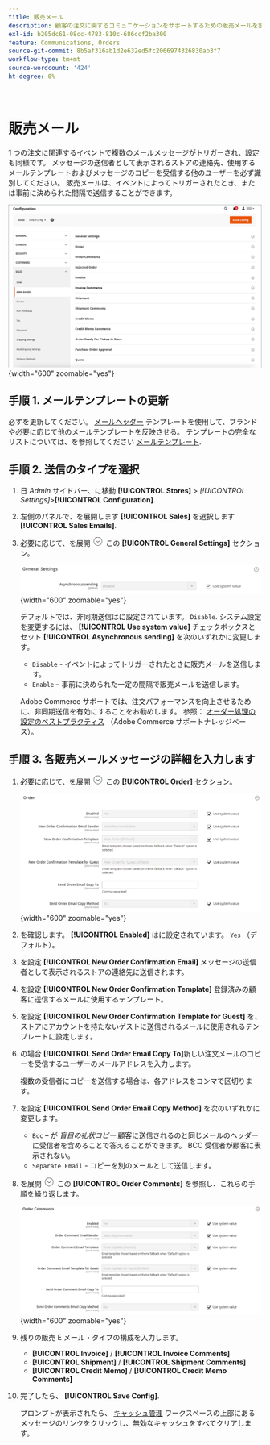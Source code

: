 ```yaml
---
title: 販売メール
description: 顧客の注文に関するコミュニケーションをサポートするための販売メールを設定する方法を説明します。
exl-id: b205dc61-08cc-4783-810c-686ccf2ba300
feature: Communications, Orders
source-git-commit: 8b5af316ab1d2e632ed5fc2066974326830ab3f7
workflow-type: tm+mt
source-wordcount: '424'
ht-degree: 0%

---
```


# 販売メール

1 つの注文に関連するイベントで複数のメールメッセージがトリガーされ、設定も同様です。 メッセージの送信者として表示されるストアの連絡先、使用するメールテンプレートおよびメッセージのコピーを受信する他のユーザーを必ず識別してください。 販売メールは、イベントによってトリガーされたとき、または事前に決められた間隔で送信することができます。

![販売設定 – 販売メール](./assets/config-sales-sales-email-full.png){width="600" zoomable="yes"}

## 手順 1. メールテンプレートの更新

必ずを更新してください。 [メールヘッダー](../systems/email-template-custom.md#header-template) テンプレートを使用して、ブランドや必要に応じて他のメールテンプレートを反映させる。 テンプレートの完全なリストについては、を参照してください [メールテンプレート](../systems/email-templates.md).

## 手順 2. 送信のタイプを選択

1. 日 _Admin_ サイドバー、に移動 **[!UICONTROL Stores]** > _[!UICONTROL Settings]_>**[!UICONTROL Configuration]**.

1. 左側のパネルで、を展開します **[!UICONTROL Sales]** を選択します **[!UICONTROL Sales Emails]**.

1. 必要に応じて、を展開 ![展開セレクター](../assets/icon-display-expand.png) この  **[!UICONTROL General Settings]** セクション。

   ![販売の設定 – 販売メールの一般設定](../configuration-reference/sales/assets/sales-emails-general-settings.png){width="600" zoomable="yes"}

   デフォルトでは、非同期送信はに設定されています。 `Disable`. システム設定を変更するには、 **[!UICONTROL Use system value]** チェックボックスとセット **[!UICONTROL Asynchronous sending]** を次のいずれかに変更します。

   - `Disable` - イベントによってトリガーされたときに販売メールを送信します。
   - `Enable`  – 事前に決められた一定の間隔で販売メールを送信します。

   Adobe Commerce サポートでは、注文パフォーマンスを向上させるために、非同期送信を有効にすることをお勧めします。 参照： [オーダー処理の設定のベストプラクティス](https://experienceleague.adobe.com/docs/commerce-operations/implementation-playbook/best-practices/maintenance/order-processing-configuration.html) （Adobe Commerce サポートナレッジベース）。

## 手順 3. 各販売メールメッセージの詳細を入力します

1. 必要に応じて、を展開 ![展開セレクター](../assets/icon-display-expand.png) この **[!UICONTROL Order]** セクション。

   ![販売設定 – 販売 E メール注文](../configuration-reference/sales/assets/sales-emails-order.png){width="600" zoomable="yes"}

1. を確認します。 **[!UICONTROL Enabled]** はに設定されています。 `Yes` （デフォルト）。

1. を設定 **[!UICONTROL New Order Confirmation Email]** メッセージの送信者として表示されるストアの連絡先に送信されます。

1. を設定 **[!UICONTROL New Order Confirmation Template]** 登録済みの顧客に送信するメールに使用するテンプレート。

1. を設定 **[!UICONTROL New Order Confirmation Template for Guest]** を、ストアにアカウントを持たないゲストに送信されるメールに使用されるテンプレートに設定します。

1. の場合 **[!UICONTROL Send Order Email Copy To]**&#x200B;新しい注文メールのコピーを受信するユーザーのメールアドレスを入力します。

   複数の受信者にコピーを送信する場合は、各アドレスをコンマで区切ります。

1. を設定 **[!UICONTROL Send Order Email Copy Method]** を次のいずれかに変更します。

   - `Bcc`  – が _盲目の礼状コピー_ 顧客に送信されるのと同じメールのヘッダーに受信者を含めることで答えることができます。 BCC 受信者が顧客に表示されない。
   - `Separate Email` - コピーを別のメールとして送信します。

1. を展開 ![展開セレクター](../assets/icon-display-expand.png) この **[!UICONTROL Order Comments]** を参照し、これらの手順を繰り返します。

   ![販売設定 – 販売 E メール注文コメント](../configuration-reference/sales/assets/sales-emails-order-comments.png){width="600" zoomable="yes"}

1. 残りの販売 E メール・タイプの構成を入力します。

   - **[!UICONTROL Invoice]** / **[!UICONTROL Invoice Comments]**
   - **[!UICONTROL Shipment]** / **[!UICONTROL Shipment Comments]**
   - **[!UICONTROL Credit Memo]** / **[!UICONTROL Credit Memo Comments]**

1. 完了したら、 **[!UICONTROL Save Config]**.

   プロンプトが表示されたら、 [キャッシュ管理](../systems/cache-management.md) ワークスペースの上部にあるメッセージのリンクをクリックし、無効なキャッシュをすべてクリアします。
